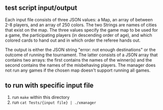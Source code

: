 
## test script input/output

Each input file consists of three JSON values: a Map, an array of between 2-8 players, and an array of 250 colors.
The two Strings are names of cities that exist on the map. The three values specify the game map to be used for a game,
the participating players (in descending order of age), and which colored cards to hand out and in which order the referee hands out.

The output is either the JSON string "error: not enough destinations" or the outcome of running the tournament.
The latter consists of a JSON array that contains two arrays: the first contains the names of the winner(s)
and the second contains the names of the misbehaving players.
The manager does not run any games if the chosen map doesn't support running all games.

## to run with specific input file

1. run `make` within this directory
2. run `cat Tests/{input file} | ./xmanager`